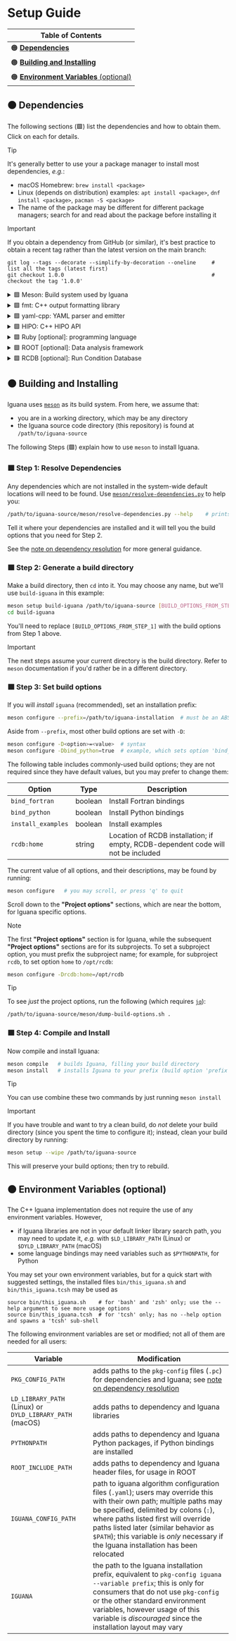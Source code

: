 # Setup Guide

| **Table of Contents**                           |
| ---                                             |
| 🟠 [**Dependencies**](#dependencies)            |
| 🟠 [**Building and Installing**](#building)     |
| 🟠 [**Environment Variables** (optional)](#env) |

<a name="dependencies"></a>
## 🟠 Dependencies

The following sections (🟩) list the dependencies and how to obtain them. Click on each for details.

> [!TIP]
> It's generally better to use your a package manager to install most dependencies, _e.g._:
> - macOS Homebrew: `brew install <package>`
> - Linux (depends on distribution) examples: `apt install <package>`, `dnf install <package>`, `pacman -S <package>`
> - The name of the package may be different for different package managers; search for and read about the package before installing it

> [!IMPORTANT]
> If you obtain a dependency from GitHub (or similar), it's best practice to obtain a recent tag rather than the latest version on the main branch:
> ```
> git log --tags --decorate --simplify-by-decoration --oneline     # list all the tags (latest first)
> git checkout 1.0.0                                               # checkout the tag '1.0.0'
> ```
<!--`-->

<details>
<summary>🟩 Meson: Build system used by Iguana</summary>

> <https://mesonbuild.com/>
> - Likely available in your package manager, but the latest version is preferred and may be installed with `pip`:
> ```bash
> python -m pip install meson ninja
> ```
> <!--`-->
> This includes [`ninja`](https://ninja-build.org/), which `meson` will benefit from using. 
</details>

<details>
<summary>🟩 fmt: C++ output formatting library</summary>

> <https://github.com/fmtlib/fmt>
> - Likely available in your package manager, likely as `fmt` or `libfmt`
>   - If you need Python bindings on macOS, please install `fmt` with `brew install fmt`
>   - If you compile it yourself on Linux, include the `cmake` option `-DCMAKE_POSITION_INDEPENDENT_CODE=ON` to build the static library
</details>

<details>
<summary>🟩 yaml-cpp: YAML parser and emitter</summary>

> <https://github.com/jbeder/yaml-cpp>
> - Likely available in your package manager, likely as `yaml-cpp`
</details>

<details>
<summary>🟩 HIPO: C++ HIPO API</summary>

> <https://github.com/gavalian/hipo>
> - Use the `hipo` module on `ifarm`, or obtain and build it yourself
> - Example `cmake` commands:
> ```bash
> cmake -S /path/to/hipo_source_code -B build-hipo -DCMAKE_INSTALL_PREFIX=/path/to/hipo_installation
> cmake --build build-hipo
> cmake --install build-hipo
> ```
> <!--`-->
</details>

<details>
<summary>🟩 Ruby [optional]: programming language</summary>

> <https://www.ruby-lang.org/en/>
> - Likely available in your package manager, likely as `ruby`
> - This is only needed if you intend to use Iguana with languages other than C++
>   - Bindings to other programming languages are generated by [`chameleon`](/src/chameleon), a local Ruby program
</details>

<details>
<summary>🟩 ROOT [optional]: Data analysis framework</summary>

> <https://root.cern.ch/>
> - ROOT is an **optional** dependency: some algorithms and test code depends on ROOT, but if you do not
>   have ROOT on your system, `iguana` will build everything _except_ ROOT-dependent code
> - It is **NOT recommended** to use your package manager to install ROOT; the most reliable installation
>   method is [building it from source](https://root.cern/install/build_from_source/)
>   - You may need to set the C++ standard to match that used in `iguana`, which is currently 17; to do so,
>     use the build option `-DCMAKE_CXX_STANDARD=17`
> - After installation, depending on ROOT's installation prefix you may also need to set your environment so
>   ROOT may be found; this is typically done by `source /path/to/root/bin/thisroot.sh`
</details>

<details>
<summary>🟩 RCDB [optional]: Run Condition Database</summary>

> <https://github.com/JeffersonLab/rcdb>
> - RCDB is optional, but needed for algorithms that use, _e.g._, the beam energy
> - You do not need to compile RCDB, just clone the repository
> - You may need to use the latest version on the main branch, rather than the most recent tag
> - Iguana uses `mysql` for RCDB; you may need to install `mariadb` or `mysql` client on your system
>   - [`mariadb` is an open source fork of `mysql`](https://mariadb.org/)
>   - depending on your OS's packages, you may need the "dev" version, _e.g._, `libmariadb-dev`
</details>


<a name="building"></a>
## 🟠 Building and Installing

Iguana uses [`meson`](https://mesonbuild.com/) as its build system. From here, we assume that:
- you are in a working directory, which may be any directory
- the Iguana source code directory (this repository) is found at `/path/to/iguana-source`

The following Steps (🟩) explain how to use `meson` to install Iguana.

### 🟩 Step 1: Resolve Dependencies

Any dependencies which are not installed in the system-wide default locations will need to be found.
Use [`meson/resolve-dependencies.py`](../meson/resolve-dependencies.py) to help you:
```bash
/path/to/iguana-source/meson/resolve-dependencies.py --help    # prints the usage guide
```
Tell it where your dependencies are installed and it will tell you the build options
that you need for Step 2.

See the [note on dependency resolution](dependency_resolution.md) for more general guidance.


### 🟩 Step 2: Generate a build directory

Make a build directory, then `cd` into it. You may choose any name, but we'll use `build-iguana` in this example:
```bash
meson setup build-iguana /path/to/iguana-source [BUILD_OPTIONS_FROM_STEP_1]
cd build-iguana
```
You'll need to replace `[BUILD_OPTIONS_FROM_STEP_1]` with the build options from Step 1 above.

> [!IMPORTANT]
> The next steps assume your current directory is the build directory. Refer to `meson` documentation if
> you'd rather be in a different directory.

### 🟩 Step 3: Set build options

If you will _install_ `iguana` (recommended), set an installation prefix:
```bash
meson configure --prefix=/path/to/iguana-installation  # must be an ABSOLUTE path
```

Aside from `--prefix`, most other build options are set with `-D`:
```bash
meson configure -D<option>=<value>  # syntax
meson configure -Dbind_python=true  # example, which sets option 'bind_python' to 'true'
```
The following table includes commonly-used build options; they are not required since they have default values,
but you may prefer to change them:

| Option             | Type    | Description                                                                       |
| ---                | ---     | ---                                                                               |
| `bind_fortran`     | boolean | Install Fortran bindings                                                          |
| `bind_python`      | boolean | Install Python bindings                                                           |
| `install_examples` | boolean | Install examples                                                                  |
| `rcdb:home`        | string  | Location of RCDB installation; if empty, RCDB-dependent code will not be included |

The current value of all options, and their descriptions, may be found by running:
```bash
meson configure   # you may scroll, or press 'q' to quit
```
Scroll down to the **"Project options"** sections, which are near the bottom, for Iguana specific options.

> [!NOTE]
> The first **"Project options"** section is for Iguana, while the subsequent **"Project options"** sections are for its subprojects.
> To set a subproject option, you must prefix the subproject name; for example, for subproject `rcdb`, to set option `home` to `/opt/rcdb`:
> ```bash
> meson configure -Drcdb:home=/opt/rcdb
> ```
<!--`-->

> [!TIP]
> To see _just_ the project options, run the following (which requires [`jq`](https://jqlang.github.io/jq/)):
> ```bash
> /path/to/iguana-source/meson/dump-build-options.sh .
> ```
<!--`-->

### 🟩 Step 4: Compile and Install
Now compile and install Iguana:
```bash
meson compile   # builds Iguana, filling your build directory
meson install   # installs Iguana to your prefix (build option 'prefix')
```

> [!TIP]
> You can use combine these two commands by just running `meson install`

> [!IMPORTANT]
> If you have trouble and want to try a clean build, do _not_ delete your build directory (since you spent the time to configure it);
> instead, clean your build directory by running:
> ```bash
> meson setup --wipe /path/to/iguana-source
> ```
> This will preserve your build options; then try to rebuild.
<!--`-->


<a name="env"></a>
## 🟠 Environment Variables (optional)
The C++ Iguana implementation does not require the use of any environment variables. However,
- if Iguana libraries are not in your default linker library search path, you may need to update it, _e.g._ with
  `$LD_LIBRARY_PATH` (Linux) or `$DYLD_LIBRARY_PATH` (macOS)
- some language bindings may need variables such as `$PYTHONPATH`, for Python

You may set your own environment variables, but for a quick start with suggested settings,
the installed files `bin/this_iguana.sh` and `bin/this_iguana.tcsh` may be used as
```
source bin/this_iguana.sh    # for 'bash' and 'zsh' only; use the --help argument to see more usage options
source bin/this_iguana.tcsh  # for 'tcsh' only; has no --help option and spawns a 'tcsh' sub-shell
```

The following environment variables are set or modified; not all of them are needed for all users:

| Variable                                                 | Modification                                                                                                                              |
| ---                                                      | ---                                                                                                                                       |
| `PKG_CONFIG_PATH`                                        | adds paths to the `pkg-config` files (`.pc`) for dependencies and Iguana; see [note on dependency resolution](dependency_resolution.md)   |
| `LD_LIBRARY_PATH` (Linux) or `DYLD_LIBRARY_PATH` (macOS) | adds paths to dependency and Iguana libraries                                                                                             |
| `PYTHONPATH`                                             | adds paths to dependency and Iguana Python packages, if Python bindings are installed                                                     |
| `ROOT_INCLUDE_PATH`                                      | adds paths to dependency and Iguana header files, for usage in ROOT                                                                       |
| `IGUANA_CONFIG_PATH`                                     | path to iguana algorithm configuration files (`.yaml`); users may override this with their own path; multiple paths may be specified, delimited by colons (`:`), where paths listed first will override paths listed later (similar behavior as `$PATH`); this variable is _only_ necessary if the Iguana installation has been relocated |
| `IGUANA`                                                 | the path to the Iguana installation prefix, equivalent to `pkg-config iguana --variable prefix`; this is only for consumers that do not use `pkg-config` or the other standard environment variables, however usage of this variable is _discouraged_ since the installation layout may vary |
